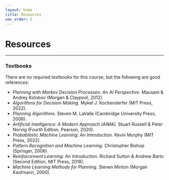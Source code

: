```yaml
---
layout: home
title: Resources
nav_order: 5
---
```


<h1>Resources</h1>
<hr style="margin: 1em 0">

<h3>Textbooks</h3>
<p>There are no required textbooks for this course, but the following are good references:</p>
<ul>
<li><i>Planning with Markov Decision Processes: An AI Perspective.</i> Mausam & Andrey Kolobov (Morgan & Claypool, 2012).</li>
<li><i>Algorithms for Decision Making.</i> Mykel J. Kochenderfer (MIT Press, 2022).</li>
<li><i>Planning Algorithms.</i> Steven M. LaValle (Cambridge University Press, 2006).</li>
<li><i>Artificial Intelligence: A Modern Approach (AIMA).</i> Stuart Russell & Peter Norvig (Fourth Edition, Pearson, 2020).</li>
<li><i>Probabilistic Machine Learning: An Introduction.</i> Kevin Murphy (MIT Press, 2022).</li>
<li><i>Pattern Recognition and Machine Learning.</i> Christopher Bishop (Springer, 2006).</li>
<li><i>Reinforcement Learning: An Introduction.</i> Richard Sutton & Andrew Barto (Second Edition, MIT Press, 2018).</li>
<li><i>Machine Learning Methods for Planning.</i> Steven Minton (Morgan Kaufmann, 2000).</li>
</ul>